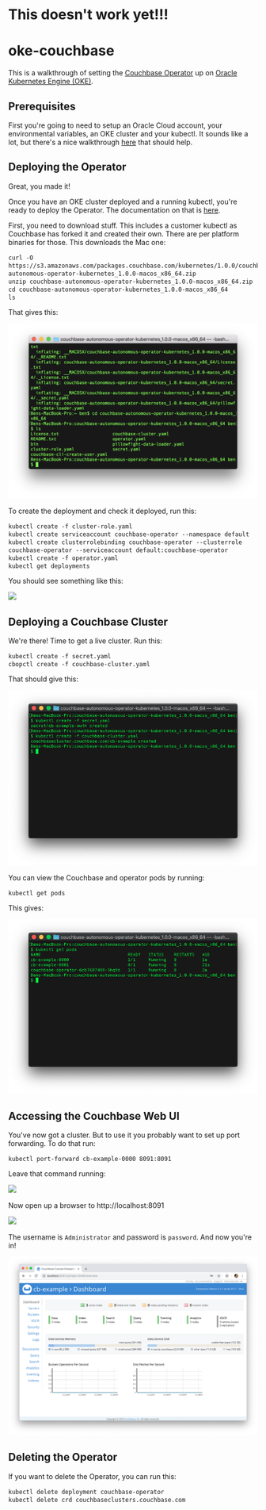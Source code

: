 # This doesn't work yet!!!

# oke-couchbase

This is a walkthrough of setting the [Couchbase Operator](https://developer.couchbase.com/documentation/server/current/operator/overview.html) up on [Oracle Kubernetes Engine (OKE)](https://cloud.oracle.com/containers/kubernetes-engine).

## Prerequisites
First you're going to need to setup an Oracle Cloud account, your environmental variables, an OKE cluster and your kubectl.  It sounds like a lot, but there's a nice walkthrough [here](https://github.com/cloud-partners/oke-how-to) that should help.

## Deploying the Operator
Great, you made it!

Once you have an OKE cluster deployed and a running kubectl, you're ready to deploy the Operator.  The documentation on that is [here](https://docs.couchbase.com/operator/1.0/install-kubernetes.html).

First, you need to download stuff.  This includes a customer kubectl as Couchbase has forked it and created their own.  There are per platform binaries for those.  This downloads the Mac one:

    curl -O https://s3.amazonaws.com/packages.couchbase.com/kubernetes/1.0.0/couchbase-autonomous-operator-kubernetes_1.0.0-macos_x86_64.zip
    unzip couchbase-autonomous-operator-kubernetes_1.0.0-macos_x86_64.zip
    cd couchbase-autonomous-operator-kubernetes_1.0.0-macos_x86_64
    ls

That gives this:

![](images/01%20-%20download.png)

To create the deployment and check it deployed, run this:

    kubectl create -f cluster-role.yaml
    kubectl create serviceaccount couchbase-operator --namespace default
    kubectl create clusterrolebinding couchbase-operator --clusterrole couchbase-operator --serviceaccount default:couchbase-operator
    kubectl create -f operator.yaml
    kubectl get deployments

You should see something like this:

![](images/02%20-%20operator%20deployed.png)

## Deploying a Couchbase Cluster

We're there!  Time to get a live cluster.  Run this:

    kubectl create -f secret.yaml
    cbopctl create -f couchbase-cluster.yaml

That should give this:

![](images/03%20-%20cluster%20created.png)

You can view the Couchbase and operator pods by running:

    kubectl get pods

This gives:

![](images/04%20-%20get%20pods.png)

## Accessing the Couchbase Web UI

You've now got a cluster.  But to use it you probably want to set up port forwarding.  To do that run:

    kubectl port-forward cb-example-0000 8091:8091

Leave that command running:

![](images/05%20-%20portforward.png)

Now open up a browser to http://localhost:8091

![](images/06%20-%20loginscreen.png)

The username is `Administrator` and password is `password`.  And now you're in!

![](images/07%20-%20console.png)

## Deleting the Operator
If you want to delete the Operator, you can run this:

    kubectl delete deployment couchbase-operator
    kubectl delete crd couchbaseclusters.couchbase.com
